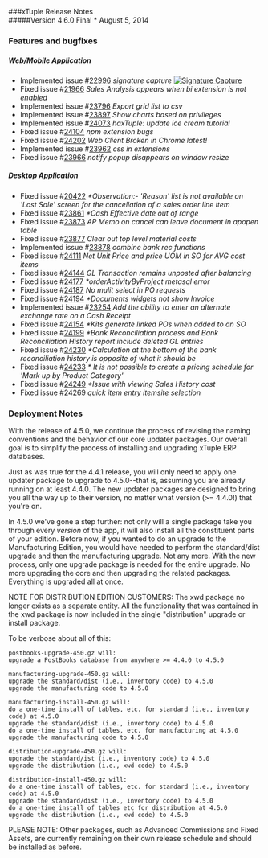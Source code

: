 ###xTuple Release Notes  
#####Version 4.6.0 Final * August 5, 2014  

### Features and bugfixes

##### Web/Mobile Application

- Implemented 
  issue #[22996](http://www.xtuple.org/xtincident/view/bugs/22996) 
  _signature capture_ 
  [![Signature Capture](https://i.vimeocdn.com/video/483976760_600x336.jpg)](http://player.vimeo.com/video/102056940)
- Fixed 
  issue #[21966](http://www.xtuple.org/xtincident/view/bugs/21966) 
  _Sales Analysis appears when bi extension is not enabled_ 
- Implemented 
  issue #[23796](http://www.xtuple.org/xtincident/view/bugs/23796) 
  _Export grid list to csv_ 
- Implemented 
  issue #[23897](http://www.xtuple.org/xtincident/view/bugs/23897) 
  _Show charts based on privileges_ 
- Implemented 
  issue #[24073](http://www.xtuple.org/xtincident/view/bugs/24073) 
  _haxTuple: update ice cream tutorial_ 
- Fixed 
  issue #[24104](http://www.xtuple.org/xtincident/view/bugs/24104) 
  _npm extension bugs_ 
- Fixed 
  issue #[24202](http://www.xtuple.org/xtincident/view/bugs/24202) 
  _Web Client Broken in Chrome latest!_ 
- Implemented 
  issue #[23962](http://www.xtuple.org/xtincident/view/bugs/23962) 
  _css in extensions_ 
- Fixed 
  issue #[23966](http://www.xtuple.org/xtincident/view/bugs/23966) 
  _notify popup disappears on window resize_ 


##### Desktop Application
- Fixed 
  issue #[20422](http://www.xtuple.org/xtincident/view/bugs/20422) 
  _*Observation:- 'Reason' list is not available on 'Lost Sale' screen for the cancellation of a sales  order line item_
- Fixed 
  issue #[23861](http://www.xtuple.org/xtincident/view/bugs/23861) 
  _*Cash Effective date out of range_ 
- Fixed 
  issue #[23873](http://www.xtuple.org/xtincident/view/bugs/23873) 
  _AP Memo on cancel can leave document in apopen table_ 
- Fixed 
  issue #[23877](http://www.xtuple.org/xtincident/view/bugs/23877) 
  _Clear out top level material costs_ 
- Implemented 
  issue #[23878](http://www.xtuple.org/xtincident/view/bugs/23878) 
  _combine bank rec functions_ 
- Fixed 
  issue #[24111](http://www.xtuple.org/xtincident/view/bugs/24111) 
  _Net Unit Price and price UOM in SO for AVG cost items_ 
- Fixed 
  issue #[24144](http://www.xtuple.org/xtincident/view/bugs/24144) 
  _GL Transaction remains unposted after balancing_ 
- Fixed 
  issue #[24177](http://www.xtuple.org/xtincident/view/bugs/24177) 
  _*orderActivityByProject metasql error_ 
- Fixed 
  issue #[24187](http://www.xtuple.org/xtincident/view/bugs/24187) 
  _No mulit select in PO requests_ 
- Fixed 
  issue #[24194](http://www.xtuple.org/xtincident/view/bugs/24194)
  _*Documents widgets not show Invoice_ 
- Implemented 
  issue #[23254](http://www.xtuple.org/xtincident/view/bugs/23254) 
  _Add the ability to enter an alternate exchange rate on a Cash Receipt_ 
- Fixed 
  issue #[24154](http://www.xtuple.org/xtincident/view/bugs/24154) 
  _*Kits generate linked POs when added to an SO_ 
- Fixed 
  issue #[24199](http://www.xtuple.org/xtincident/view/bugs/24199) 
  _*Bank Reconciliation process and Bank Reconciliation History report include deleted GL entries_ 
- Fixed 
  issue #[24230](http://www.xtuple.org/xtincident/view/bugs/24230) 
  _*Calculation at the bottom of the bank reconciliation history is opposite of what it should be_ 
- Fixed 
  issue #[24233](http://www.xtuple.org/xtincident/view/bugs/24233) 
  _* It is not possible to create a pricing schedule for 'Mark up by Product Category'_ 
- Fixed 
  issue #[24249](http://www.xtuple.org/xtincident/view/bugs/24249) 
  _*Issue with viewing Sales History cost_ 
- Fixed 
  issue #[24269](http://www.xtuple.org/xtincident/view/bugs/24269) 
  _quick item entry itemsite selection_ 


### Deployment Notes

With the release of 4.5.0, we continue the process of revising the
naming conventions and the behavior of our core updater packages.
Our overall goal is to simplify the process of installing and
upgrading xTuple ERP databases.

Just as was true for the 4.4.1 release, you will only need to apply
one updater package to upgrade to 4.5.0--that is, assuming you are
already running on at least 4.4.0. The new updater packages are
designed to bring you all the way up to their version, no matter 
what version (>= 4.4.0!) that you're on.

In 4.5.0 we've gone a step further: not only will a single package take
you through every *version* of the app, it will also install all the
constituent parts of your edition. Before now, if you wanted to do an
upgrade to the Manufacturing Edition, you would have needed to perform 
the standard/dist upgrade and then the manufacturing upgrade. Not any
more. With the new process, only one upgrade package is needed for the
entire upgrade. No more upgrading the core and then upgrading the
related packages. Everything is upgraded all at once.

NOTE FOR DISTRIBUTION EDITION CUSTOMERS: The xwd package no longer 
exists as a separate entity. All the functionality that was contained 
in the xwd package is now included in the single "distribution" upgrade 
or install package.

To be verbose about all of this:

    postbooks-upgrade-450.gz will:
    upgrade a PostBooks database from anywhere >= 4.4.0 to 4.5.0

    manufacturing-upgrade-450.gz will:
    upgrade the standard/dist (i.e., inventory code) to 4.5.0
    upgrade the manufacturing code to 4.5.0

    manufacturing-install-450.gz will:
    do a one-time install of tables, etc. for standard (i.e., inventory code) at 4.5.0
    upgrade the standard/dist (i.e., inventory code) to 4.5.0
    do a one-time install of tables, etc. for manufacturing at 4.5.0
    upgrade the manufacturing code to 4.5.0

    distribution-upgrade-450.gz will:
    upgrade the standard/ist (i.e., inventory code) to 4.5.0
    upgrade the distribution (i.e., xwd code) to 4.5.0

    distribution-install-450.gz will:
    do a one-time install of tables, etc. for standard (i.e., inventory code) at 4.5.0
    upgrade the standard/dist (i.e., inventory code) to 4.5.0
    do a one-time install of tables etc for distribution at 4.5.0
    upgrade the distribution (i.e., xwd code) to 4.5.0

PLEASE NOTE: Other packages, such as Advanced Commissions and Fixed 
Assets, are currently remaining on their own release schedule and should 
be installed as before. 
